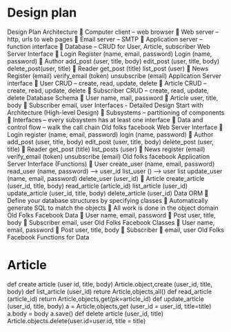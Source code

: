 # Design plan

Design Plan
Architecture
	Computer client – web browser
	Web server – http, urls to web pages
	Email server – SMTP
	Application server – function interface
	Database – CRUD for User, Article, subscriber
Web Server Interface
	Login
Register (name, email, password)
Login (name, password)
	Author
add_post (user, title, body)
edit_post (user, title, body)
delete_post(user, title)
	Reader
get_post (title)
list_post (user)
	News
Register (email)
verify_email (token)
unsubscribe (email)
Application Server interface
	User
CRUD – create, read, update, delete
	Article
CRUD – create, read, update, delete
	Subscriber
CRUD – create, read, update, delete
Database Schema
	User
name, mail, password
	Article
user, title, body
	Subscriber
email, user
Interfaces - Detailed Design
Start with Architecture (High-level Design)
	Subsystems – partitioning of components
	Interfaces – every subsystem has at least one interface
	Data and control flow – walk the call chain
Old folks facebook Web Server Interface
	Login
register (name, email, password)
login (name, password)
	Author
add_post (user, title, body)
edit_post (user, title, body)
delete_post (user, title)
	Reader
get_post (title)
list_posts (user)
	News
register (email)
verify_email (token)
unsubscribe (email)
Old folks facebook Application Server Interface (Functions)
	User
create_user (name, email, password)
read_user (name, password) --> user_id
list_user () --> user list
update_user (name, email, password)
delete_user (user_id)
	Article
create_article (user_id, title, body)
read_article (article_id)
list_article (user_id)
update_article (user_id, title, body)
delete_article (user_id)
Data
ORM
	Define your database structures by specifying classes
	Automatically generate SQL to match the objects
	All work is done in the object domain
Old Folks Facebook Data
	User
name, email, password
	Post
user, title, body
	Subscriber
email, user
Old Folks Facebook Classes
	User
name, email, password
	Post
user, title, body
	Subscriber
	email, user
Old Folks Facebook Functions for Data
# Article
def create article (user id, title, body)
         Article.object,create (user_id, title, body)
def list_article (user_id)
   reture Article,objects,all()
def read_article (article_id)
   return Article,objects,get(pk=article_id)
def update_article (user_id, title, body)
   a = Article,objects,get (user_id = user_id, title=title)
a.body = body
   a.save()
def delete article (user_id, title)
   Article.objects.delete(user.id=user.id, title = title)

